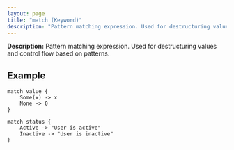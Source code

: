 ```yaml
---
layout: page
title: "match (Keyword)"
description: "Pattern matching expression. Used for destructuring values and control flow based on patterns."
---
```


**Description:** Pattern matching expression. Used for destructuring values and control flow based on patterns.

## Example

```osprey
match value {
    Some(x) -> x
    None -> 0
}

match status {
    Active -> "User is active"
    Inactive -> "User is inactive"
}
```

